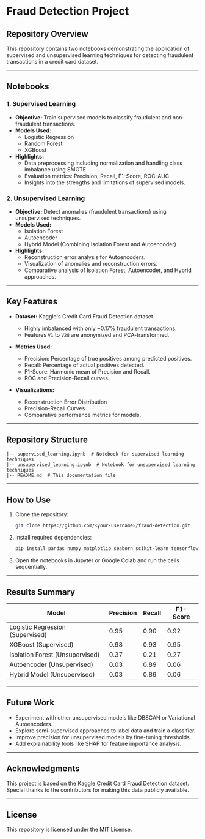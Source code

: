 # Fraud Detection Project

## Repository Overview
This repository contains two notebooks demonstrating the application of supervised and unsupervised learning techniques for detecting fraudulent transactions in a credit card dataset.

---

## Notebooks

### 1. **Supervised Learning**
- **Objective:** Train supervised models to classify fraudulent and non-fraudulent transactions.
- **Models Used:**
  - Logistic Regression
  - Random Forest
  - XGBoost
- **Highlights:**
  - Data preprocessing including normalization and handling class imbalance using SMOTE.
  - Evaluation metrics: Precision, Recall, F1-Score, ROC-AUC.
  - Insights into the strengths and limitations of supervised models.

### 2. **Unsupervised Learning**
- **Objective:** Detect anomalies (fraudulent transactions) using unsupervised techniques.
- **Models Used:**
  - Isolation Forest
  - Autoencoder
  - Hybrid Model (Combining Isolation Forest and Autoencoder)
- **Highlights:**
  - Reconstruction error analysis for Autoencoders.
  - Visualization of anomalies and reconstruction errors.
  - Comparative analysis of Isolation Forest, Autoencoder, and Hybrid approaches.

---

## Key Features
- **Dataset:** Kaggle's Credit Card Fraud Detection dataset.
  - Highly imbalanced with only ~0.17% fraudulent transactions.
  - Features `V1` to `V28` are anonymized and PCA-transformed.

- **Metrics Used:**
  - Precision: Percentage of true positives among predicted positives.
  - Recall: Percentage of actual positives detected.
  - F1-Score: Harmonic mean of Precision and Recall.
  - ROC and Precision-Recall curves.

- **Visualizations:**
  - Reconstruction Error Distribution
  - Precision-Recall Curves
  - Comparative performance metrics for models.

---

## Repository Structure
```
|-- supervised_learning.ipynb  # Notebook for supervised learning techniques
|-- unsupervised_learning.ipynb  # Notebook for unsupervised learning techniques
|-- README.md  # This documentation file
```

---

## How to Use
1. Clone the repository:
   ```bash
   git clone https://github.com/<your-username>/fraud-detection.git
   ```
2. Install required dependencies:
   ```bash
   pip install pandas numpy matplotlib seaborn scikit-learn tensorflow xgboost
   ```
3. Open the notebooks in Jupyter or Google Colab and run the cells sequentially.

---

## Results Summary
| Model              | Precision | Recall | F1-Score |
|--------------------|-----------|--------|----------|
| Logistic Regression (Supervised) | 0.95      | 0.90   | 0.92     |
| XGBoost (Supervised)             | 0.98      | 0.93   | 0.95     |
| Isolation Forest (Unsupervised)  | 0.37      | 0.21   | 0.27     |
| Autoencoder (Unsupervised)       | 0.03      | 0.89   | 0.06     |
| Hybrid Model (Unsupervised)      | 0.03      | 0.89   | 0.06     |

---

## Future Work
- Experiment with other unsupervised models like DBSCAN or Variational Autoencoders.
- Explore semi-supervised approaches to label data and train a classifier.
- Improve precision for unsupervised models by fine-tuning thresholds.
- Add explainability tools like SHAP for feature importance analysis.

---

## Acknowledgments
This project is based on the Kaggle Credit Card Fraud Detection dataset. Special thanks to the contributors for making this data publicly available.

---

## License
This repository is licensed under the MIT License.
